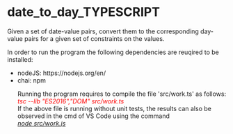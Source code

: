# date_to_day_TYPESCRIPT
Given a set of date-value pairs, convert them to the corresponding day-value pairs for a given set of constraints on the values.

In order to run the program the following dependencies are reuqired to be installed:
<ul>
  <li>nodeJS: https://nodejs.org/en/ </li>
  <li>chai: npm
    
Running the program requires to compile the file 'src/work.ts' as follows:<br>
<i><font color='red'>tsc --lib "ES2016","DOM" src/work.ts</font></i><br>
If the above file is running without unit tests, the results can also be observed in the cmd of VS Code using the command<br>
<i><u>node src/work.js</u></i>

